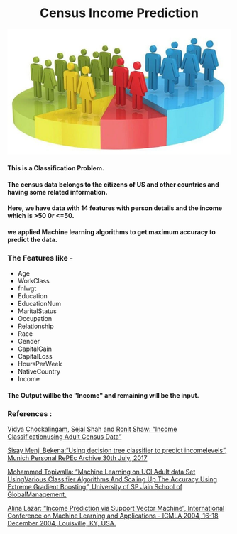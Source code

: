 # <div align="center"> Census Income Prediction </div>
<p align="center">
  <img src=census.jpg>
</p align>

#### This is a Classification Problem. 

#### The census data belongs to the citizens of US and other countries and having some related information.

#### Here, we have data with 14 features with person details and the income which is >50 0r <=50.

#### we applied Machine learning algorithms to get maximum accuracy to predict the data.

### The Features like -

- Age
- WorkClass
- fnlwgt
- Education
- EducationNum
- MaritalStatus
- Occupation
- Relationship
- Race
- Gender
- CapitalGain
- CapitalLoss
- HoursPerWeek
- NativeCountry 
- Income

#### The Output willbe the "Income" and remaining will be the input.

### References :

[Vidya Chockalingam, Sejal Shah and Ronit Shaw: “Income Classificationusing Adult Census Data”](https://cseweb.ucsd.edu/classes/wi17/cse258-a/reports/a120.pdf)

[Sisay Menji Bekena:“Using decision tree classifier to predict incomelevels”, Munich Personal RePEc Archive 30th July, 2017](https://mpra.ub.uni-muenchen.de/83406/1/MPRA_paper_83406.pdf)

[Mohammed Topiwalla: “Machine Learning on UCI Adult data Set UsingVarious Classifier Algorithms And Scaling Up The Accuracy Using Extreme Gradient Boosting”, University of SP Jain School of GlobalManagement.](https://datascience52.files.wordpress.com/2017/02/machine-learning-on-uci-adult-data-set-using-various-classifier-algorithms-and-scaling-up-the-accuracy-using-extreme-gradient-boosting.pdf)

[Alina Lazar: “Income Prediction via Support Vector Machine”, International Conference on Machine Learning and Applications - ICMLA
2004, 16-18 December 2004, Louisville, KY, USA.](https://www.researchgate.net/publication/221226695_Income_prediction_via_support_vector_machine)
